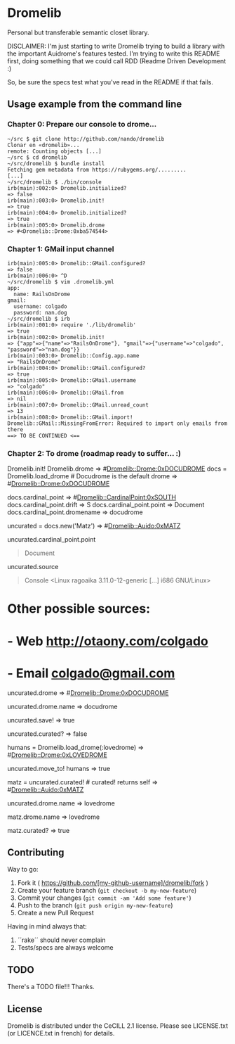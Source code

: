 # Dromelib

Personal but transferable semantic closet library.

DISCLAIMER: I'm just starting to write Dromelib trying to build a library
with the important Auidrome's features tested. I'm trying to write this
README first, doing something that we could call RDD (Readme Driven
Development :)

So, be sure the specs test what you've read in the README if that fails.

## Usage example from the command line

### Chapter 0: Prepare our console to drome...

    ~/src $ git clone http://github.com/nando/dromelib
    Clonar en «dromelib»...
    remote: Counting objects [...]
    ~/src $ cd dromelib
    ~/src/dromelib $ bundle install
    Fetching gem metadata from https://rubygems.org/.........
    [...]
    ~/src/dromelib $ ./bin/console
    irb(main):002:0> Dromelib.initialized?
    => false
    irb(main):003:0> Dromelib.init!
    => true
    irb(main):004:0> Dromelib.initialized?
    => true
    irb(main):005:0> Dromelib.drome
    => #<Dromelib::Drome:0xba574544>

### Chapter 1: GMail input channel

    irb(main):005:0> Dromelib::GMail.configured?
    => false
    irb(main):006:0> ^D
    ~/src/dromelib $ vim .dromelib.yml
    app:
      name: RailsOnDrome
    gmail:
      username: colgado
      password: nan.dog
    ~/src/dromelib $ irb
    irb(main):001:0> require './lib/dromelib'
    => true
    irb(main):002:0> Dromelib.init!
    => {"app"=>{"name"=>"RailsOnDrome"}, "gmail"=>{"username"=>"colgado", "password"=>"nan.dog"}}
    irb(main):003:0> Dromelib::Config.app.name
    => "RailsOnDrome"
    irb(main):004:0> Dromelib::GMail.configured?
    => true
    irb(main):005:0> Dromelib::GMail.username
    => "colgado"
    irb(main):006:0> Dromelib::GMail.from
    => nil
    irb(main):007:0> Dromelib::GMail.unread_count
    => 13
    irb(main):008:0> Dromelib::GMail.import!
    Dromelib::GMail::MissingFromError: Required to import only emails from there
    ==> TO BE CONTINUED <==

### Chapter 2: To drome (roadmap ready to suffer... :)

Dromelib.init!
Dromelib.drome
=> #<Dromelib::Drome:0xDOCUDROME>
docs = Dromelib.load_drome # Docudrome is the default drome
=> #<Dromelib::Drome:0xDOCUDROME>

docs.cardinal_point
=> #<Dromelib::CardinalPoint:0xSOUTH>
docs.cardinal_point.drift
=> S
docs.cardinal_point.point
=> Document
docs.cardinal_point.dromename
=> docudrome

uncurated = docs.new('Matz')
=> #<Dromelib::Auido:0xMATZ>

uncurated.cardinal_point.point
> Document

uncurated.source
> Console <Linux ragoaika 3.11.0-12-generic [...] i686 GNU/Linux> 
# Other possible sources:
# - Web <http://otaony.com/colgado>
# - Email <colgado@gmail.com>

uncurated.drome
=> #<Dromelib::Drome:0xDOCUDROME>

uncurated.drome.name
=> docudrome

uncurated.save!
=> true

uncurated.curated?
=> false

humans = Dromelib.load_drome(:lovedrome)
=> #<Dromelib::Drome:0xLOVEDROME>

uncurated.move_to! humans
=> true

matz = uncurated.curated! # curated! returns self
=> #<Dromelib::Auido:0xMATZ>

uncurated.drome.name
=> lovedrome

matz.drome.name
=> lovedrome

matz.curated?
=> true

## Contributing

Way to go:

1. Fork it ( https://github.com/[my-github-username]/dromelib/fork )
2. Create your feature branch (`git checkout -b my-new-feature`)
3. Commit your changes (`git commit -am 'Add some feature'`)
4. Push to the branch (`git push origin my-new-feature`)
5. Create a new Pull Request

Having in mind always that:

1. ´´rake´´ should never complain
2. Tests/specs are always welcome

## TODO

There's a TODO file!!! Thanks.

## License

Dromelib is distributed under the CeCILL 2.1 license. Please see LICENSE.txt (or LICENCE.txt in french) for details.
